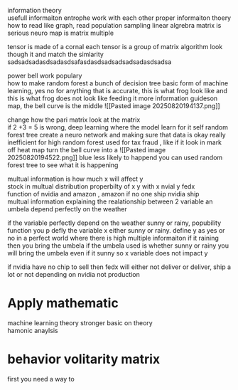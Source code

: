 information theory  
usefull informaiton entrophe work with each other proper informaiton thoery how to read like graph, read population sampling 
linear algrebra matrix is serious 
neuro map is matrix multiple 

tensor is made of a cornal each tensor is a group of matrix algorithm look though it and match  the simlarity sadsadsadasdsadasdsafasdasdsadsadsadsadasdsadsa

power bell work populary  
how to make 
random forest a bunch of decision tree basic form of machine learning, yes no for anything that is accurate, this is what frog look like and this is what frog does not look like 
feeding it more information 
guideson map, the bell curve is the middle 
![[Pasted image 20250820194137.png]]

change how the pari matrix look at the matrix  
if 2 +3  = 5 is wrong,
deep learning where the model learn for it self 
random forest tree  create  a  neuro network  and making sure that data is okay really inefficient for high 
random  forest used for  tax fraud ,  like if it look in mark off heat map turn the bell curve into a 
![[Pasted image 20250820194522.png]]
blue  less likely  to happend 
you can used  random forest tree to see what it is happening 

multual information is how much x will affect y  
stock in multual distribution properbilty of x y with x nvial  y  fedx  
function of  nvidia and amazon ,  amazon
if no one ship nvidia ship  
multual information explaining the realationship between 2 variable 
an umbela depend perfectly on the weather 

if the variable perfectly depend on the weather sunny or rainy,
popubility  function you p defly  the variable x  either sunny or  rainy. define y as yes or no 
in a perfect world where there is high multiple informaiton if it raining then you bring the umbela 
if the umbela used is whether sunny or rainy  you will bring the umbela even if it sunny so x variable does not impact y 

if nvidia have no chip to sell then fedx will either not  deliver or deliver, ship a lot or not depending on nvidia not production 

# Apply  mathematic 

machine learning theory 
stronger  basic on theory  
hamonic anaylsis 

# behavior volitarity matrix 
first  you  need a way to 